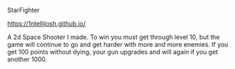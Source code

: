 StarFighter

https://1ntellijosh.github.io/

A 2d Space Shooter I made. To win you must get through level 10, but the game will continue to go and get harder with more and more enemies. If you get 100 points without dying, your gun upgrades and will again if you get another 1000.
